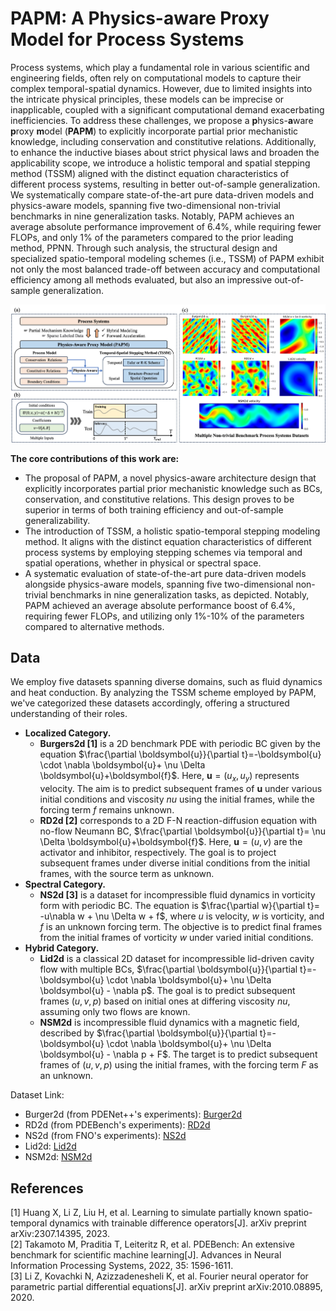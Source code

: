 # PAPM: A Physics-aware Proxy Model for Process Systems

Process systems, which play a fundamental role in various scientific and engineering fields, often rely on computational models to capture their complex temporal-spatial dynamics. However, due to limited insights into the intricate physical principles, these models can be imprecise or inapplicable, coupled with a significant computational demand exacerbating inefficiencies. To address these challenges, we propose a **p**hysics-**a**ware **p**roxy **m**odel (**PAPM**) to explicitly incorporate partial prior mechanistic knowledge, including conservation and constitutive relations. Additionally, to enhance the inductive biases about strict physical laws and broaden the applicability scope, we introduce a holistic temporal and spatial stepping method (TSSM) aligned with the distinct equation characteristics of different process systems, resulting in better out-of-sample generalization. We systematically compare state-of-the-art pure data-driven models and physics-aware models, spanning five two-dimensional non-trivial benchmarks in nine generalization tasks. Notably, PAPM achieves an average absolute performance improvement of 6.4%, while requiring fewer FLOPs, and only 1% of the parameters compared to the prior leading method, PPNN. Through such analysis, the structural design and specialized spatio-temporal modeling schemes (i.e., TSSM) of PAPM exhibit not only the most balanced trade-off between accuracy and computational efficiency among all methods evaluated, but also an impressive out-of-sample generalization.

![fig1](fig/relation.jpg)

**The core contributions of this work are:**
- The proposal of PAPM, a novel physics-aware architecture design that explicitly incorporates partial prior mechanistic knowledge such as BCs, conservation, and constitutive relations. This design proves to be superior in terms of both training efficiency and out-of-sample generalizability.
- The introduction of TSSM, a holistic spatio-temporal stepping modeling method. It aligns with the distinct equation characteristics of different process systems by employing stepping schemes via temporal and spatial operations, whether in physical or spectral space.
- A systematic evaluation of state-of-the-art pure data-driven models alongside physics-aware models, spanning five two-dimensional non-trivial benchmarks in nine generalization tasks, as depicted. Notably, PAPM achieved an average absolute performance boost of 6.4%, requiring fewer FLOPs, and utilizing only 1%-10% of the parameters compared to alternative methods.
  
## Data
We employ five datasets spanning diverse domains, such as fluid dynamics and heat conduction. By analyzing the TSSM scheme employed by PAPM, we've categorized these datasets accordingly, offering a structured understanding of their roles.
- **Localized Category.**
  - **Burgers2d [1]** is a 2D benchmark PDE with periodic BC given by the equation $\frac{\partial \boldsymbol{u}}{\partial t}=-\boldsymbol{u} \cdot \nabla \boldsymbol{u}+ \nu \Delta \boldsymbol{u}+\boldsymbol{f}$. Here, $\boldsymbol{u}=(u_x, u_y)$ represents velocity. The aim is to predict subsequent frames of $\boldsymbol{u}$ under various initial conditions and viscosity $nu$ using the initial frames, while the forcing term $f$ remains unknown.
  - **RD2d [2]** corresponds to a 2D F-N reaction-diffusion equation with no-flow Neumann BC, $\frac{\partial \boldsymbol{u}}{\partial t}= \nu \Delta \boldsymbol{u}+\boldsymbol{f}$. Here, $\boldsymbol{u}=(u, v)$ are the activator and inhibitor, respectively. The goal is to project subsequent frames under diverse initial conditions from the initial frames, with the source term as unknown.
- **Spectral Category.**
  - **NS2d [3]** is a dataset for incompressible fluid dynamics in vorticity form with periodic BC. The equation is $\frac{\partial w}{\partial t}= -u\nabla w + \nu \Delta w + f$, where $u$ is velocity, $w$ is vorticity, and $f$ is an unknown forcing term. The objective is to predict final frames from the initial frames of vorticity $w$ under varied initial conditions.
- **Hybrid Category.**
  - **Lid2d** is a classical 2D dataset for incompressible lid-driven cavity flow with multiple BCs, $\frac{\partial \boldsymbol{u}}{\partial t}=-\boldsymbol{u} \cdot \nabla \boldsymbol{u}+ \nu \Delta \boldsymbol{u} - \nabla p$. The goal is to predict subsequent frames $(u,v,p)$ based on initial ones at differing viscosity $nu$, assuming only two flows are known.
  - **NSM2d** is incompressible fluid dynamics with a magnetic field, described by $\frac{\partial \boldsymbol{u}}{\partial t}=-\boldsymbol{u} \cdot \nabla \boldsymbol{u}+ \nu \Delta \boldsymbol{u} - \nabla p + F$. The target is to predict subsequent frames of $(u,v,p)$ using the initial frames, with the forcing term $F$ as an unknown.


Dataset Link:
- Burger2d (from PDENet++'s experiments): [Burger2d]()
- RD2d (from PDEBench's experiments): [RD2d](https://darus.uni-stuttgart.de/file.xhtml?fileId=133017&version=5.0)
- NS2d (from FNO's experiments):  [NS2d](https://drive.google.com/drive/folders/1UnbQh2WWc6knEHbLn-ZaXrKUZhp7pjt-)
- Lid2d:  [Lid2d]()
- NSM2d:  [NSM2d]()

## 




## References
[1] Huang X, Li Z, Liu H, et al. Learning to simulate partially known spatio-temporal dynamics with trainable difference operators[J]. arXiv preprint arXiv:2307.14395, 2023.\
[2] Takamoto M, Praditia T, Leiteritz R, et al. PDEBench: An extensive benchmark for scientific machine learning[J]. Advances in Neural Information Processing Systems, 2022, 35: 1596-1611.\
[3] Li Z, Kovachki N, Azizzadenesheli K, et al. Fourier neural operator for parametric partial differential equations[J]. arXiv preprint arXiv:2010.08895, 2020.
